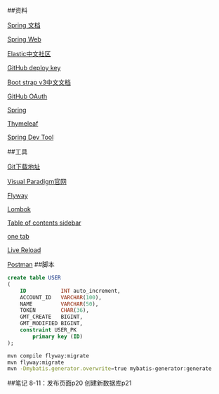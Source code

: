 ##资料

[Spring 文档](https://spring.io/guides)

[Spring Web](https://spring.io/guides/gs/serving-web-content/)

[Elastic中文社区](https://elasticsearch.cn/explore)

[GitHub deploy key](https://developer.github.com/v3/guides/managing-deploy-keys/#deploy-keys)

[Boot strap v3中文文档](https://v3.bootcss.com/getting-started/)

[GitHub OAuth](https://developer.github.com/apps/building-oauth-apps/creating-an-oauth-app/)

[Spring](https://docs.spring.io/spring-boot/docs/2.0.0.RC1/reference/htmlsingle/#boot-features-embedded-database-support)

[Thymeleaf](https://www.thymeleaf.org/doc/tutorials/3.0/usingthymeleaf.html#using-theach)

[Spring Dev Tool](https://docs.spring.io/spring-boot/docs/2.0.0.RC1/reference/htmlsingle/#using-boot-devtools)

[]()

##工具

[Git下载地址](https://git-scm.com/download)

[Visual Paradigm官网](https://www.visual-paradigm.com)

[Flyway](http://flywaydb.org/getstarted/fiststeps/maven)

[Lombok](https://projectlombok.org/)

[Table of contents sidebar](https://chrome.google.com/webstore/detail/table-of-contents-sidebar/ohohkfheangmbedkgechjkmbepeikkej?hl=zh-CN)

[one tab](https://chrome.google.com/webstore/detail/onetab/chphlpgkkbolifaimnlloiipkdnihall?hl=zh-CN)

[Live Reload](https://chrome.google.com/webstore/detail/live-reload/jcejoncdonagmfohjcdgohnmecaipidc?hl=zh-CN)

[Postman](https://chrome.google.com/webstore/detail/tabbed-postman-rest-clien/coohjcphdfgbiolnekdpbcijmhambjff/related?hl=zh-CN)
##脚本

```sql
create table USER
(
    ID           INT auto_increment,
    ACCOUNT_ID   VARCHAR(100),
    NAME         VARCHAR(50),
    TOKEN        CHAR(36),
    GMT_CREATE   BIGINT,
    GMT_MODIFIED BIGINT,
    constraint USER_PK
        primary key (ID)
);


```
```bash
mvn compile flyway:migrate
mvn flyway:migrate
mvn -Dmybatis.generator.overwrite=true mybatis-generator:generate

```


##笔记
8-11：发布页面p20
     创建新数据库p21